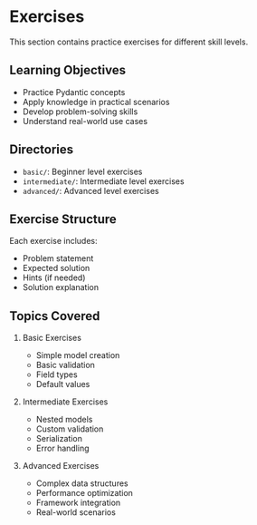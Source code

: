 # Exercises

This section contains practice exercises for different skill levels.

## Learning Objectives
- Practice Pydantic concepts
- Apply knowledge in practical scenarios
- Develop problem-solving skills
- Understand real-world use cases

## Directories
- `basic/`: Beginner level exercises
- `intermediate/`: Intermediate level exercises
- `advanced/`: Advanced level exercises

## Exercise Structure
Each exercise includes:
- Problem statement
- Expected solution
- Hints (if needed)
- Solution explanation

## Topics Covered
1. Basic Exercises
   - Simple model creation
   - Basic validation
   - Field types
   - Default values

2. Intermediate Exercises
   - Nested models
   - Custom validation
   - Serialization
   - Error handling

3. Advanced Exercises
   - Complex data structures
   - Performance optimization
   - Framework integration
   - Real-world scenarios 